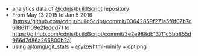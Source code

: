  - analytics data of [@cdnjs/buildScript](https://github.com/cdnjs/buildScript) repository
  - From May 13 2015 to Jan 5 2016 (https://github.com/cdnjs/buildScript/commit/03642859f271a5f8f07b7d61861f109e2feddd71 to https://github.com/cdnjs/buildScript/commit/3e2e988db137f1c5bb855d966d7d86a266800b2a)
 - using [@tomgi/git_stats](https://github.com/tomgi/git_stats) + [@yize/html-minify](https://github.com/yize/html-minify) + [optipng](http://optipng.sourceforge.net/)
